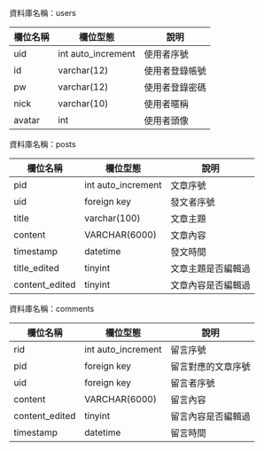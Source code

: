 資料庫名稱：users

| 欄位名稱 | 欄位型態 | 說明 |
|----------|----------|------|
| uid |  int auto_increment | 使用者序號 |
| id | varchar(12) | 使用者登錄帳號 |
| pw | varchar(12) | 使用者登錄密碼 |
| nick | varchar(10) | 使用者暱稱 |
| avatar | int | 使用者頭像 |

資料庫名稱：posts

| 欄位名稱 | 欄位型態 | 說明 |
|----------|----------|------|
| pid | int auto_increment  | 文章序號 |
| uid | foreign key | 發文者序號 |
| title | varchar(100) | 文章主題 |
| content | VARCHAR(6000) | 文章內容 |
| timestamp | datetime | 發文時間 |
| title_edited | tinyint | 文章主題是否編輯過 |
| content_edited | tinyint | 文章內容是否編輯過 |

資料庫名稱：comments

| 欄位名稱 | 欄位型態 | 說明 |
|----------|----------|------|
| rid |  int auto_increment  | 留言序號 | 
| pid |  foreign key | 留言對應的文章序號 | 
| uid |  foreign key | 留言者序號 | 
| content |  VARCHAR(6000)  | 留言內容 | 
| content_edited | tinyint | 留言內容是否編輯過 | 
| timestamp | datetime | 留言時間 | 